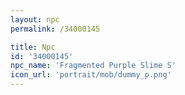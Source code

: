 ```yaml
---
layout: npc
permalink: /34000145

title: Npc
id: '34000145'
npc_name: 'Fragmented Purple Slime S'
icon_url: 'portrait/mob/dummy_p.png'
---
```

